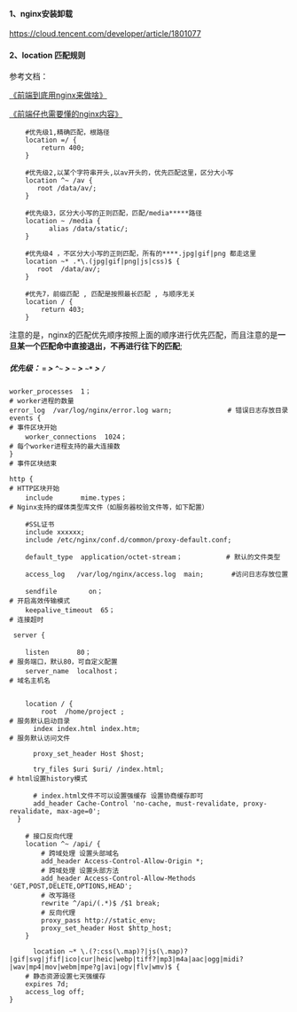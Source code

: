 #### 1、nginx安装卸载

https://cloud.tencent.com/developer/article/1801077

#### 2、location 匹配规则

参考文档：

[《前端到底用nginx来做啥》](https://juejin.cn/post/7064378702779891749?utm_source=gold_browser_extension#heading-0)

[《前端仔也需要懂的nginx内容》](https://juejin.cn/post/7007346707767754765?utm_source=gold_browser_extension#heading-4)



```nginx
    #优先级1,精确匹配，根路径
    location =/ {
        return 400;
    }

    #优先级2,以某个字符串开头,以av开头的，优先匹配这里，区分大小写
    location ^~ /av {
       root /data/av/;
    }

    #优先级3，区分大小写的正则匹配，匹配/media*****路径
    location ~ /media {
          alias /data/static/;
    }

    #优先级4 ，不区分大小写的正则匹配，所有的****.jpg|gif|png 都走这里
    location ~* .*\.(jpg|gif|png|js|css)$ {
       root  /data/av/;
    }

    #优先7，前缀匹配 , 匹配是按照最长匹配 , 与顺序无关
    location / {
        return 403;
    }

```

注意的是，nginx的匹配优先顺序按照上面的顺序进行优先匹配，而且注意的是**一旦某一个匹配命中直接退出，不再进行往下的匹配**;

##### 优先级：  `=`    >   `^~`   >  `~`    >   `~*` >   `/ `



```nginx
worker_processes  1；                														# worker进程的数量
error_log  /var/log/nginx/error.log warn;              # 错误日志存放目录
events {                              																			# 事件区块开始
    worker_connections  1024；          										 # 每个worker进程支持的最大连接数
}                               																								 # 事件区块结束

http {                           																							# HTTP区块开始
    include       mime.types；         													 # Nginx支持的媒体类型库文件（如服务器校验文件等，如下配置）
    
    #SSL证书
    include xxxxxx;
    include /etc/nginx/conf.d/common/proxy-default.conf;
  
    default_type  application/octet-stream；           # 默认的文件类型
    
    access_log   /var/log/nginx/access.log  main; 		#访问日志存放位置	
  
    sendfile        on；       																					# 开启高效传输模式
    keepalive_timeout  65；       																# 连接超时
    
 server {       
    
    listen       80；      			        																	# 服务端口，默认80，可自定义配置
    server_name  localhost；    																	# 域名主机名
    
	
    location / {																													
    	root  /home/project ;																				# 服务默认启动目录
      index index.html index.htm;														# 服务默认访问文件
      
      proxy_set_header Host $host;
      
      try_files $uri $uri/ /index.html;													# html设置history模式
      
      # index.html文件不可以设置强缓存 设置协商缓存即可
      add_header Cache-Control 'no-cache, must-revalidate, proxy-revalidate, max-age=0';
  }

    # 接口反向代理
    location ^~ /api/ {
        # 跨域处理 设置头部域名
        add_header Access-Control-Allow-Origin *;
        # 跨域处理 设置头部方法
        add_header Access-Control-Allow-Methods 'GET,POST,DELETE,OPTIONS,HEAD';
        # 改写路径
        rewrite ^/api/(.*)$ /$1 break;
        # 反向代理
        proxy_pass http://static_env;
        proxy_set_header Host $http_host;
    }

      location ~* \.(?:css(\.map)?|js(\.map)?|gif|svg|jfif|ico|cur|heic|webp|tiff?|mp3|m4a|aac|ogg|midi?|wav|mp4|mov|webm|mpe?g|avi|ogv|flv|wmv)$ {
    # 静态资源设置七天强缓存
    expires 7d;
    access_log off;
}
```


